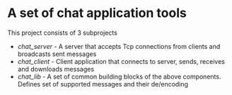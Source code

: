 # A set of chat application tools

This project consists of 3 subprojects

* *chat_server* - A server that accepts Tcp connections from clients and broadcasts sent messages
* *chat_client* - Client application that connects to server, sends, receives and downloads messages
* *chat_lib* - A set of common building blocks of the above components. Defines set of supported messages and their de/encoding
